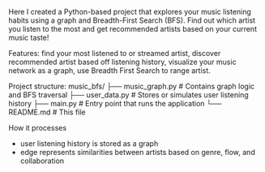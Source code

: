 Here I created a Python-based project that explores your music listening habits using a graph and Breadth-First Search (BFS). Find out which artist you listen to the most and get recommended artists based on your current music taste!

Features: find your most listened to or streamed artist, discover recommended artist based off listening history, visualize your music network as a graph, use Breadth First Search to range artist.

Project structure:
music_bfs/
├── music_graph.py       # Contains graph logic and BFS traversal
├── user_data.py         # Stores or simulates user listening history
├── main.py              # Entry point that runs the application
└── README.md            # This file

How it processes
* user listening history is stored as a graph
* edge represents similarities between artists based on genre, flow, and collaboration
